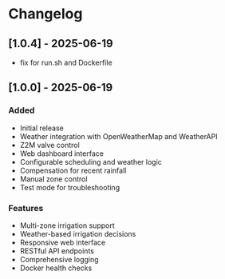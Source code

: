 # Changelog

## [1.0.4] - 2025-06-19
 - fix for run.sh and Dockerfile

## [1.0.0] - 2025-06-19

### Added
- Initial release
- Weather integration with OpenWeatherMap and WeatherAPI
- Z2M valve control
- Web dashboard interface
- Configurable scheduling and weather logic
- Compensation for recent rainfall
- Manual zone control
- Test mode for troubleshooting

### Features
- Multi-zone irrigation support
- Weather-based irrigation decisions
- Responsive web interface
- RESTful API endpoints
- Comprehensive logging
- Docker health checks

